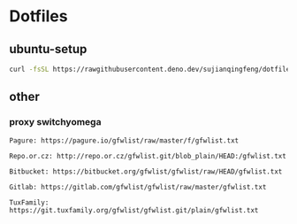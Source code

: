 # Dotfiles

## ubuntu-setup

``` sh
curl -fsSL https://rawgithubusercontent.deno.dev/sujianqingfeng/dotfiles/master/ubuntu_setup | bash
```




## other

### proxy switchyomega

```
Pagure: https://pagure.io/gfwlist/raw/master/f/gfwlist.txt

Repo.or.cz: http://repo.or.cz/gfwlist.git/blob_plain/HEAD:/gfwlist.txt

Bitbucket: https://bitbucket.org/gfwlist/gfwlist/raw/HEAD/gfwlist.txt

Gitlab: https://gitlab.com/gfwlist/gfwlist/raw/master/gfwlist.txt

TuxFamily: https://git.tuxfamily.org/gfwlist/gfwlist.git/plain/gfwlist.txt

```